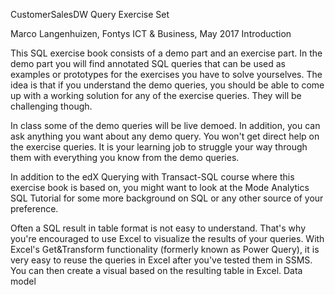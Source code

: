 CustomerSalesDW Query Exercise Set

Marco Langenhuizen, Fontys ICT & Business, May 2017
Introduction

This SQL exercise book consists of a demo part and an exercise part. In the demo part you will find annotated SQL queries that can be used as examples or prototypes for the exercises you have to solve yourselves. The idea is that if you understand the demo queries, you should be able to come up with a working solution for any of the exercise queries. They will be challenging though.

In class some of the demo queries will be live demoed. In addition, you can ask anything you want about any demo query. You won't get direct help on the exercise queries. It is your learning job to struggle your way through them with everything you know from the demo queries.

In addition to the edX Querying with Transact-SQL course where this exercise book is based on, you might want to look at the Mode Analytics SQL Tutorial for some more background on SQL or any other source of your preference.

Often a SQL result in table format is not easy to understand. That's why you're encouraged to use Excel to visualize the results of your queries. With Excel's Get&Transform functionality (formerly known as Power Query), it is very easy to reuse the queries in Excel after you've tested them in SSMS. You can then create a visual based on the resulting table in Excel.
Data model
